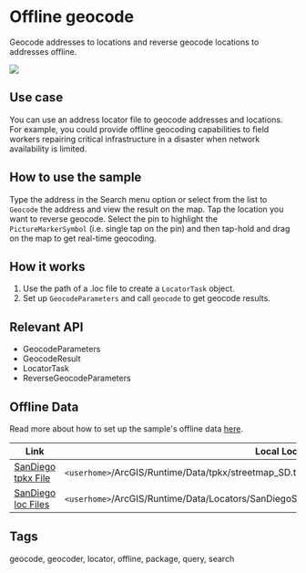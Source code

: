 # Offline geocode

Geocode addresses to locations and reverse geocode locations to addresses offline.

![](screenshot.png)

## Use case

You can use an address locator file to geocode addresses and locations. For example, you could provide offline geocoding capabilities to field workers repairing critical infrastructure in a disaster when network availability is limited.

## How to use the sample

Type the address in the Search menu option or select from the list to `Geocode` the address and view the result on the map. Tap the location you want to reverse geocode. Select the pin to highlight the `PictureMarkerSymbol` (i.e. single tap on the pin) and then tap-hold and drag on the map to get real-time geocoding.

## How it works

1. Use the path of a .loc file to create a `LocatorTask` object.
2. Set up `GeocodeParameters` and call `geocode` to get geocode results.

## Relevant API

* GeocodeParameters
* GeocodeResult
* LocatorTask
* ReverseGeocodeParameters

## Offline Data

Read more about how to set up the sample's offline data [here](http://links.esri.com/ArcGISRuntimeQtSamples#use-offline-data-in-the-samples).

Link | Local Location
---------|-------|
|[SanDiego tpkx File](https://www.arcgis.com/home/item.html?id=22c3083d4fa74e3e9b25adfc9f8c0496)| `<userhome>`/ArcGIS/Runtime/Data/tpkx/streetmap_SD.tpkx |
|[SanDiego loc Files](https://www.arcgis.com/home/item.html?id=3424d442ebe54f3cbf34462382d3aebe)| `<userhome>`/ArcGIS/Runtime/Data/Locators/SanDiegoStreetAddressLocator/SanDiego_StreetAddress.loc |

## Tags

geocode, geocoder, locator, offline, package, query, search
